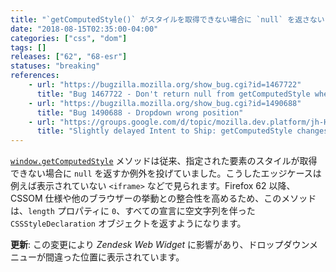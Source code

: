 ```yaml
---
title: "`getComputedStyle()` がスタイルを取得できない場合に `null` を返さないようになりました"
date: "2018-08-15T02:35:00-04:00"
categories: ["css", "dom"]
tags: []
releases: ["62", "68-esr"]
statuses: "breaking"
references:
    - url: "https://bugzilla.mozilla.org/show_bug.cgi?id=1467722"
      title: "Bug 1467722 - Don't return null from getComputedStyle when there's no presentation."
    - url: "https://bugzilla.mozilla.org/show_bug.cgi?id=1490688"
      title: "Bug 1490688 - Dropdown wrong position"
    - url: "https://groups.google.com/d/topic/mozilla.dev.platform/jh-HAAY1pAQ/discussion"
      title: "Slightly delayed Intent to Ship: getComputedStyle changes on some edge cases."
---
```

[`window.getComputedStyle`](https://developer.mozilla.org/docs/Web/API/Window/getComputedStyle) メソッドは従来、指定された要素のスタイルが取得できない場合に `null` を返すか例外を投げていました。こうしたエッジケースは例えば表示されていない `<iframe>` などで見られます。Firefox 62 以降、CSSOM 仕様や他のブラウザーの挙動との整合性を高めるため、このメソッドは、`length` プロパティに `0`、すべての宣言に空文字列を伴った `CSSStyleDeclaration` オブジェクトを返すようになります。

**更新**: この変更により *Zendesk Web Widget* に影響があり、ドロップダウンメニューが間違った位置に表示されています。
